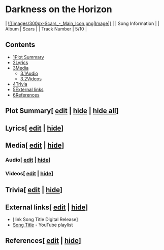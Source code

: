 # Darkness on the Horizon

| [![[images/300px-Scars_-_Main_Icon.png|Image]]](/wiki/File:Scars_-_Main_Icon.png) |
| Song Information |
| Album | Scars |
| Track Number | 5/10 |

## Contents

- [1Plot Summary](#Plot_Summary)
- [2Lyrics](#Lyrics)
- [3Media](#Media)
  - [3.1Audio](#Audio)
  - [3.2Videos](#Videos)
- [4Trivia](#Trivia)
- [5External links](#External_links)
- [6References](#References)

## Plot Summary\[ [edit](/wiki/Darkness_on_the_Horizon?action=edit&section=1 "Edit section: Plot Summary") \| [hide](/wiki/Darkness_on_the_Horizon "Expand or collapse this section") \| [hide all](/wiki/Darkness_on_the_Horizon "Expand or collapse all sections on this page")\]

## Lyrics\[ [edit](/wiki/Darkness_on_the_Horizon?action=edit&section=2 "Edit section: Lyrics") \| [hide](/wiki/Darkness_on_the_Horizon "Expand or collapse this section")\]

## Media\[ [edit](/wiki/Darkness_on_the_Horizon?action=edit&section=3 "Edit section: Media") \| [hide](/wiki/Darkness_on_the_Horizon "Expand or collapse this section")\]

### Audio\[ [edit](/wiki/Darkness_on_the_Horizon?action=edit&section=4 "Edit section: Audio") \| [hide](/wiki/Darkness_on_the_Horizon "Expand or collapse this section")\]

### Videos\[ [edit](/wiki/Darkness_on_the_Horizon?action=edit&section=5 "Edit section: Videos") \| [hide](/wiki/Darkness_on_the_Horizon "Expand or collapse this section")\]

## Trivia\[ [edit](/wiki/Darkness_on_the_Horizon?action=edit&section=6 "Edit section: Trivia") \| [hide](/wiki/Darkness_on_the_Horizon "Expand or collapse this section")\]

## External links\[ [edit](/wiki/Darkness_on_the_Horizon?action=edit&section=7 "Edit section: External links") \| [hide](/wiki/Darkness_on_the_Horizon "Expand or collapse this section")\]

- \[link Song Title Digital Release\]
- [Song Title](https://www.youtube.com/playlist?list=playlistId) \- YouTube playlist

## References\[ [edit](/wiki/Darkness_on_the_Horizon?action=edit&section=8 "Edit section: References") \| [hide](/wiki/Darkness_on_the_Horizon "Expand or collapse this section")\]
